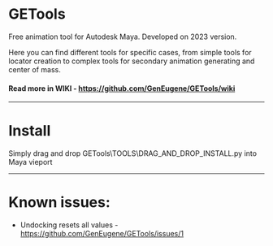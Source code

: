 # GETools
Free animation tool for Autodesk Maya. Developed on 2023 version.

Here you can find different tools for specific cases, from simple tools for locator creation to complex tools for secondary animation generating and center of mass.

#### Read more in WIKI - https://github.com/GenEugene/GETools/wiki

***

# Install
Simply drag and drop GETools\TOOLS\DRAG_AND_DROP_INSTALL.py into Maya vieport

***

# Known issues:
- Undocking resets all values - https://github.com/GenEugene/GETools/issues/1


